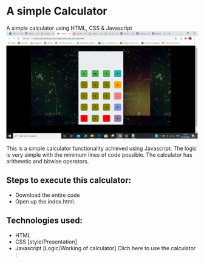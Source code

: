 # A simple Calculator
 A simple calculator using HTML, CSS &amp; Javascript
 ![title-pic](https://github.com/beertocode/mycalci/blob/master/Screenshot%20(266).png)
 
 This is a simple calculator functionality achieved using Javascript. The logic is very simple with the minimum lines of code possible.
 The calculator has arithmetic and bitwise operators.
 
## Steps to execute this calculator:
- Download the entire code 
- Open up the index.html.

## Technologies used: 
- HTML
- CSS [style/Presentation]
- Javascript [Logic/Working of calculator]
Clich here to use the calculator : 
